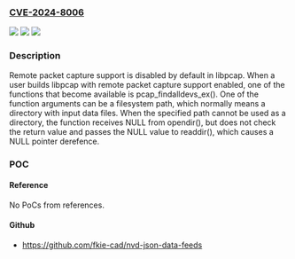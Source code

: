 ### [CVE-2024-8006](https://cve.mitre.org/cgi-bin/cvename.cgi?name=CVE-2024-8006)
![](https://img.shields.io/static/v1?label=Product&message=libpcap&color=blue)
![](https://img.shields.io/static/v1?label=Version&message=%3D%201.9.x%20&color=brighgreen)
![](https://img.shields.io/static/v1?label=Vulnerability&message=CWE-476%20NULL%20Pointer%20Dereference&color=brighgreen)

### Description

Remote packet capture support is disabled by default in libpcap.  When a user builds libpcap with remote packet capture support enabled, one of the functions that become available is pcap_findalldevs_ex().  One of the function arguments can be a filesystem path, which normally means a directory with input data files.  When the specified path cannot be used as a directory, the function receives NULL from opendir(), but does not check the return value and passes the NULL value to readdir(), which causes a NULL pointer derefence.

### POC

#### Reference
No PoCs from references.

#### Github
- https://github.com/fkie-cad/nvd-json-data-feeds

